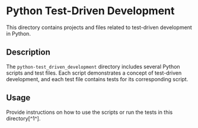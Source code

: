 # Python Test-Driven Development

This directory contains projects and files related to test-driven development in Python.

## Description

The `python-test_driven_development` directory includes several Python scripts and test files. Each script demonstrates a concept of test-driven development, and each test file contains tests for its corresponding script.

## Usage

Provide instructions on how to use the scripts or run the tests in this directory[^1^].
